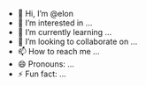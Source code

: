- 👋 Hi, I’m @elon
- 👀 I’m interested in ...
- 🌱 I’m currently learning ...
- 💞️ I’m looking to collaborate on ...
- 📫 How to reach me ...
- 😄 Pronouns: ...
- ⚡ Fun fact: ...

<!---
elon/elon is a ✨ special ✨ repository because its `README.md` (this file) appears on your GitHub profile.
You can click the Preview link to take a look at your changes.
--->
